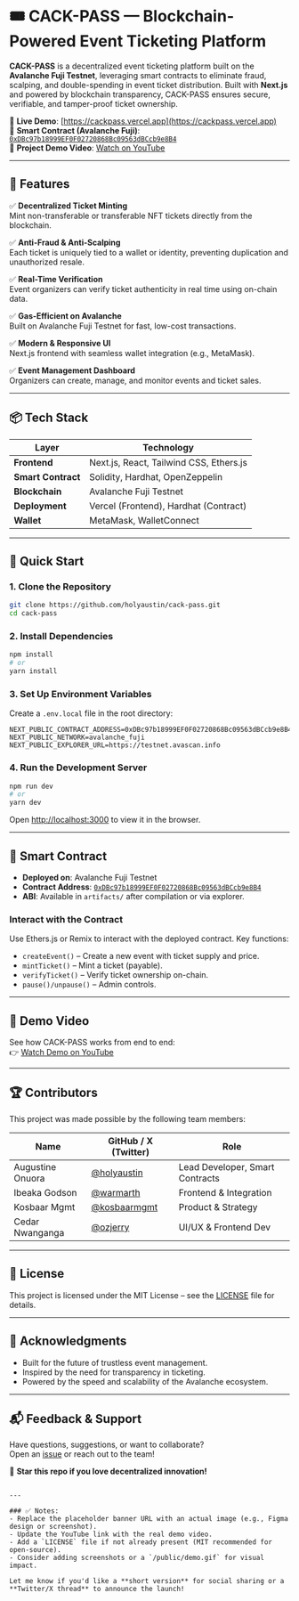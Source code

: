 # 🎟️ CACK-PASS — Blockchain-Powered Event Ticketing Platform

**CACK-PASS** is a decentralized event ticketing platform built on the **Avalanche Fuji Testnet**, leveraging smart contracts to eliminate fraud, scalping, and double-spending in event ticket distribution. Built with **Next.js** and powered by blockchain transparency, CACK-PASS ensures secure, verifiable, and tamper-proof ticket ownership.

🚀 **Live Demo**: [https://cackpass.vercel.app](https://cackpass.vercel.app)  
📄 **Smart Contract (Avalanche Fuji)**: [`0xDBc97b18999EF0F02720868Bc09563dBCcb9e8B4`](https://testnet.avascan.info/blockchain/c/address/0xDBc97b18999EF0F02720868Bc09563dBCcb9e8B4/transactions)  
🎥 **Project Demo Video**: [Watch on YouTube](https://youtube.com) <!-- Update with actual video link -->

---

## 🔧 Features

✅ **Decentralized Ticket Minting**  
Mint non-transferable or transferable NFT tickets directly from the blockchain.

✅ **Anti-Fraud & Anti-Scalping**  
Each ticket is uniquely tied to a wallet or identity, preventing duplication and unauthorized resale.

✅ **Real-Time Verification**  
Event organizers can verify ticket authenticity in real time using on-chain data.

✅ **Gas-Efficient on Avalanche**  
Built on Avalanche Fuji Testnet for fast, low-cost transactions.

✅ **Modern & Responsive UI**  
Next.js frontend with seamless wallet integration (e.g., MetaMask).

✅ **Event Management Dashboard**  
Organizers can create, manage, and monitor events and ticket sales.

---

## 📦 Tech Stack

| Layer        | Technology                             |
|------------|----------------------------------------|
| **Frontend** | Next.js, React, Tailwind CSS, Ethers.js |
| **Smart Contract** | Solidity, Hardhat, OpenZeppelin         |
| **Blockchain** | Avalanche Fuji Testnet                  |
| **Deployment** | Vercel (Frontend), Hardhat (Contract)   |
| **Wallet** | MetaMask, WalletConnect                 |

---

## 🚀 Quick Start

### 1. Clone the Repository
```bash
git clone https://github.com/holyaustin/cack-pass.git
cd cack-pass
```

### 2. Install Dependencies
```bash
npm install
# or
yarn install
```

### 3. Set Up Environment Variables
Create a `.env.local` file in the root directory:
```env
NEXT_PUBLIC_CONTRACT_ADDRESS=0xDBc97b18999EF0F02720868Bc09563dBCcb9e8B4
NEXT_PUBLIC_NETWORK=avalanche_fuji
NEXT_PUBLIC_EXPLORER_URL=https://testnet.avascan.info
```

### 4. Run the Development Server
```bash
npm run dev
# or
yarn dev
```

Open [http://localhost:3000](http://localhost:3000) to view it in the browser.

---

## 📄 Smart Contract

- **Deployed on**: Avalanche Fuji Testnet
- **Contract Address**: [`0xDBc97b18999EF0F02720868Bc09563dBCcb9e8B4`](https://testnet.avascan.info/blockchain/c/address/0xDBc97b18999EF0F02720868Bc09563dBCcb9e8B4/transactions)
- **ABI**: Available in `artifacts/` after compilation or via explorer.

### Interact with the Contract
Use Ethers.js or Remix to interact with the deployed contract. Key functions:
- `createEvent()` – Create a new event with ticket supply and price.
- `mintTicket()` – Mint a ticket (payable).
- `verifyTicket()` – Verify ticket ownership on-chain.
- `pause()/unpause()` – Admin controls.

---

## 🎥 Demo Video
See how CACK-PASS works from end to end:  
👉 [Watch Demo on YouTube](https://youtube.com) <!-- Update with real link -->

---

## 🏆 Contributors

This project was made possible by the following team members:

| Name                | GitHub / X (Twitter)       | Role                     |
|---------------------|----------------------------|--------------------------|
| Augustine Onuora     | [@holyaustin](https://github.com/holyaustin) | Lead Developer, Smart Contracts |
| Ibeaka Godson        | [@warmarth](https://github.com/warmarth) | Frontend & Integration |
| Kosbaar Mgmt         | [@kosbaarmgmt](https://github.com/kosbaarmgmt) | Product & Strategy |
| Cedar Nwanganga      | [@ozjerry](https://github.com/ozjerry) | UI/UX & Frontend Dev |

---

## 📜 License

This project is licensed under the MIT License – see the [LICENSE](LICENSE) file for details.

---

## 🙌 Acknowledgments

- Built for the future of trustless event management.
- Inspired by the need for transparency in ticketing.
- Powered by the speed and scalability of the Avalanche ecosystem.

---

## 📬 Feedback & Support

Have questions, suggestions, or want to collaborate?  
Open an [issue](https://github.com/holyaustin/cack-pass/issues) or reach out to the team!

🌟 **Star this repo if you love decentralized innovation!**
```

---

### ✅ Notes:
- Replace the placeholder banner URL with an actual image (e.g., Figma design or screenshot).
- Update the YouTube link with the real demo video.
- Add a `LICENSE` file if not already present (MIT recommended for open-source).
- Consider adding screenshots or a `/public/demo.gif` for visual impact.

Let me know if you'd like a **short version** for social sharing or a **Twitter/X thread** to announce the launch!

